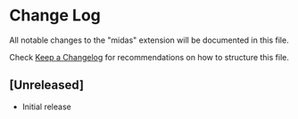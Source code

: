 # Change Log

All notable changes to the "midas" extension will be documented in this file.

Check [Keep a Changelog](http://keepachangelog.com/) for recommendations on how to structure this file.

## [Unreleased]

- Initial release
